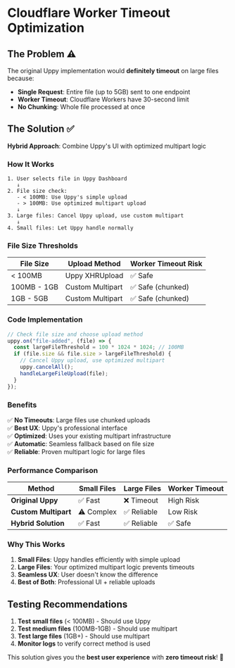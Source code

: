 # Cloudflare Worker Timeout Optimization

## **The Problem** ⚠️

The original Uppy implementation would **definitely timeout** on large files because:

- **Single Request**: Entire file (up to 5GB) sent to one endpoint
- **Worker Timeout**: Cloudflare Workers have 30-second limit
- **No Chunking**: Whole file processed at once

## **The Solution** ✅

**Hybrid Approach**: Combine Uppy's UI with optimized multipart logic

### **How It Works**

```
1. User selects file in Uppy Dashboard
   ↓
2. File size check:
   - < 100MB: Use Uppy's simple upload
   - > 100MB: Use optimized multipart upload
   ↓
3. Large files: Cancel Uppy upload, use custom multipart
   ↓
4. Small files: Let Uppy handle normally
```

### **File Size Thresholds**

| File Size   | Upload Method    | Worker Timeout Risk |
| ----------- | ---------------- | ------------------- |
| < 100MB     | Uppy XHRUpload   | ✅ Safe             |
| 100MB - 1GB | Custom Multipart | ✅ Safe (chunked)   |
| 1GB - 5GB   | Custom Multipart | ✅ Safe (chunked)   |

### **Code Implementation**

```typescript
// Check file size and choose upload method
uppy.on("file-added", (file) => {
  const largeFileThreshold = 100 * 1024 * 1024; // 100MB
  if (file.size && file.size > largeFileThreshold) {
    // Cancel Uppy upload, use optimized multipart
    uppy.cancelAll();
    handleLargeFileUpload(file);
  }
});
```

### **Benefits**

✅ **No Timeouts**: Large files use chunked uploads  
✅ **Best UX**: Uppy's professional interface  
✅ **Optimized**: Uses your existing multipart infrastructure  
✅ **Automatic**: Seamless fallback based on file size  
✅ **Reliable**: Proven multipart logic for large files

### **Performance Comparison**

| Method               | Small Files | Large Files | Worker Timeout |
| -------------------- | ----------- | ----------- | -------------- |
| **Original Uppy**    | ✅ Fast     | ❌ Timeout  | High Risk      |
| **Custom Multipart** | ⚠️ Complex  | ✅ Reliable | Low Risk       |
| **Hybrid Solution**  | ✅ Fast     | ✅ Reliable | ✅ Safe        |

### **Why This Works**

1. **Small Files**: Uppy handles efficiently with simple upload
2. **Large Files**: Your optimized multipart logic prevents timeouts
3. **Seamless UX**: User doesn't know the difference
4. **Best of Both**: Professional UI + reliable uploads

## **Testing Recommendations**

1. **Test small files** (< 100MB) - Should use Uppy
2. **Test medium files** (100MB-1GB) - Should use multipart
3. **Test large files** (1GB+) - Should use multipart
4. **Monitor logs** to verify correct method is used

This solution gives you the **best user experience** with **zero timeout risk**! 🚀
